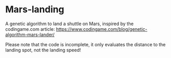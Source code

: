 # Mars-landing
A genetic algorithm to land a shuttle on Mars, inspired by the codingame.com article: https://www.codingame.com/blog/genetic-algorithm-mars-lander/ 

Please note that the code is incomplete, it only evaluates the distance to the landing spot, not the landing speed!
